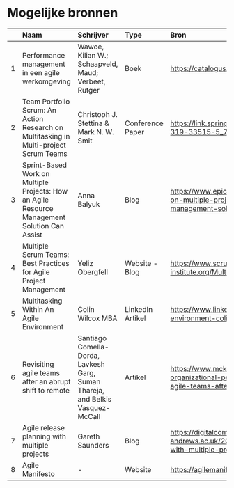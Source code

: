 # Mogelijke bronnen

|     | Naam                                                                                         | Schrijver                                                                      | Type             | Bron                                                                                                                                            |
| :-- | :------------------------------------------------------------------------------------------- | :----------------------------------------------------------------------------- | :--------------- | :---------------------------------------------------------------------------------------------------------------------------------------------- |
| 1   | Performance management in een agile werkomgeving                                             | Wawoe, Kilian W.; Schaapveld, Maud; Verbeet, Rutger                            | Boek             | https://catalogus.hogent.be/catalog/hog01:000730018                                                                                             |
| 2   | Team Portfolio Scrum: An Action Research on Multitasking in Multi-project Scrum Teams        | Christoph J. Stettina & Mark N. W. Smit                                        | Conference Paper | https://link.springer.com/chapter/10.1007/978-3-319-33515-5_7                                                                                   |
| 3   | Sprint-Based Work on Multiple Projects: How an Agile Resource Management Solution Can Assist | Anna Balyuk                                                                    | Blog             | https://www.epicflow.com/blog/sprint-based-work-on-multiple-projects-how-an-agile-resource-management-solution-can-assist/                      |
| 4   | Multiple Scrum Teams: Best Practices for Agile Project Management                            | Yeliz Obergfell                                                                | Website - Blog   | https://www.scrum-institute.org/Multiteam_Coordination_and_Planning.php                                                                         |
| 5   | Multitasking Within An Agile Environment                                                     | Colin Wilcox MBA                                                               | LinkedIn Artikel | https://www.linkedin.com/pulse/multitasking-agile-environment-colin-wilcox/                                                                     |
| 6   | Revisiting agile teams after an abrupt shift to remote                                       | Santiago Comella-Dorda, Lavkesh Garg, Suman Thareja, and Belkis Vasquez-McCall | Artikel          | https://www.mckinsey.com/capabilities/people-and-organizational-performance/our-insights/revisiting-agile-teams-after-an-abrupt-shift-to-remote |
| 7   | Agile release planning with multiple projects                                                | Gareth Saunders                                                                | Blog             | https://digitalcommunications.wp.st-andrews.ac.uk/2015/11/25/agile-release-planning-with-multiple-projects/                                     |
| 8   | Agile Manifesto                                                                              | -                                                                              | Website          | https://agilemanifesto.org/principles.html                                                                                                      |
